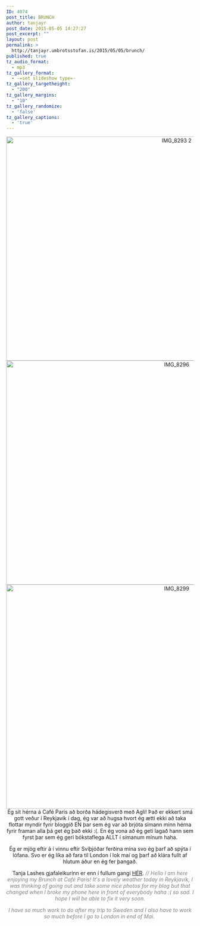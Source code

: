 ```yaml
---
ID: 4074
post_title: BRUNCH
author: tanjayr
post_date: 2015-05-05 14:27:27
post_excerpt: ""
layout: post
permalink: >
  http://tanjayr.umbrotsstofan.is/2015/05/05/brunch/
published: true
tz_audio_format:
  - mp3
tz_gallery_format:
  - -=set slideshow type=-
tz_gallery_targetheight:
  - "200"
tz_gallery_margins:
  - "10"
tz_gallery_randomize:
  - 'false'
tz_gallery_captions:
  - 'true'
---
```

<p style="text-align: center;"><img class="aligncenter size-large wp-image-4075" src="http://www.tanjayr.com/wp-content/uploads/2015/05/IMG_8293-2-1024x683.jpg" alt="IMG_8293 2" width="900" height="600" />
<img class="aligncenter size-large wp-image-4076" src="http://www.tanjayr.com/wp-content/uploads/2015/05/IMG_8296-1024x683.jpg" alt="IMG_8296" width="900" height="600" />
<img class="aligncenter size-large wp-image-4077" src="http://www.tanjayr.com/wp-content/uploads/2015/05/IMG_8299-1024x683.jpg" alt="IMG_8299" width="900" height="600" />Ég sit hérna á Café Paris að borða hádegisverð með Agli! Það er ekkert smá gott veður í Reykjavík í dag, ég var að hugsa hvort ég ætti ekki að taka flottar myndir fyrir bloggið EN þar sem ég var að brjóta símann minn hérna fyrir framan alla þá get ég það ekki :(. En ég vona að ég geti lagað hann sem fyrst þar sem ég geri bókstaflega ALLT í símanum mínum haha.</p>
<p style="text-align: center;">Ég er mjög eftir á í vinnu eftir Svíþjóðar ferðina mína svo ég þarf að spýta í lófana. Svo er ég líka að fara til London í lok maí og þarf að klára fullt af hlutum áður en ég fer þangað.</p>
<p style="text-align: center;">Tanja Lashes gjafaleikurinn er enn í fullum gangi <a href="http://www.tanjayr.com/big-announcement-tanja-lashes/" target="_blank">HÉR</a>.
<em><span style="color: #808080;">// Hello I am here enjoying my Brunch at Café Paris! It's a lovely weather today in Reykjavik, I was thinking of going out and take some nice photos for my blog but that changed when I broke my phone here in front of everybody haha :( so sad. I hope I will be able to fix it very soon. </span></em></p>
<p style="text-align: center;"><em><span style="color: #808080;">I have so much work to do after my trip to Sweden and I also have to work so much before I go to London in end of Mai. </span></em></p>
